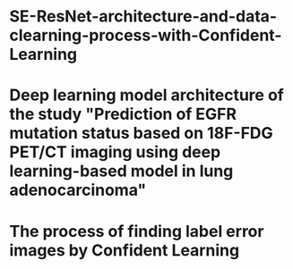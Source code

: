 # SE-ResNet-architecture-and-data-clearning-process-with-Confident-Learning
# Deep learning model architecture of the study "Prediction of EGFR mutation status based on 18F-FDG PET/CT imaging using deep learning-based model in lung adenocarcinoma"
# The process of finding label error images by Confident Learning
